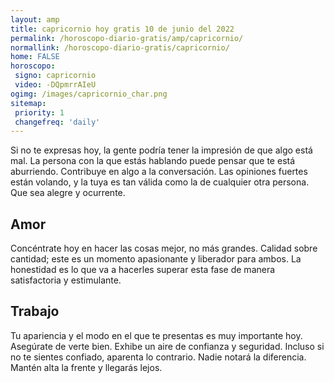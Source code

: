 ```yaml
---
layout: amp
title: capricornio hoy gratis 10 de junio del 2022 
permalink: /horoscopo-diario-gratis/amp/capricornio/
normallink: /horoscopo-diario-gratis/capricornio/
home: FALSE
horoscopo:
 signo: capricornio
 video: -DQpmrrAIeU
ogimg: /images/capricornio_char.png
sitemap:
 priority: 1
 changefreq: 'daily'
---
```



Si no te expresas hoy, la gente podría tener la impresión de que algo está mal. La persona con la que estás hablando puede pensar que te está aburriendo. Contribuye en algo a la conversación. Las opiniones fuertes están volando, y la tuya es tan válida como la de cualquier otra persona. Que sea alegre y ocurrente.

## Amor

Concéntrate hoy en hacer las cosas mejor, no más grandes. Calidad sobre cantidad; este es un momento apasionante y liberador para ambos. La honestidad es lo que va a hacerles superar esta fase de manera satisfactoria y estimulante.

## Trabajo

Tu apariencia y el modo en el que te presentas es muy importante hoy. Asegúrate de verte bien. Exhibe un aire de confianza y seguridad. Incluso si no te sientes confiado, aparenta lo contrario. Nadie notará la diferencia. Mantén alta la frente y llegarás lejos.